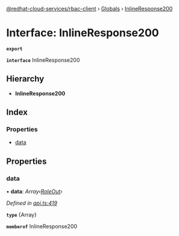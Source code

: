 [@redhat-cloud-services/rbac-client](../README.md) › [Globals](../globals.md) › [InlineResponse200](inlineresponse200.md)

# Interface: InlineResponse200

**`export`** 

**`interface`** InlineResponse200

## Hierarchy

* **InlineResponse200**

## Index

### Properties

* [data](inlineresponse200.md#data)

## Properties

###  data

• **data**: *Array‹[RoleOut](roleout.md)›*

*Defined in [api.ts:419](https://github.com/RedHatInsights/javascript-clients/blob/master/packages/rbac/api.ts#L419)*

**`type`** {Array<RoleOut>}

**`memberof`** InlineResponse200
